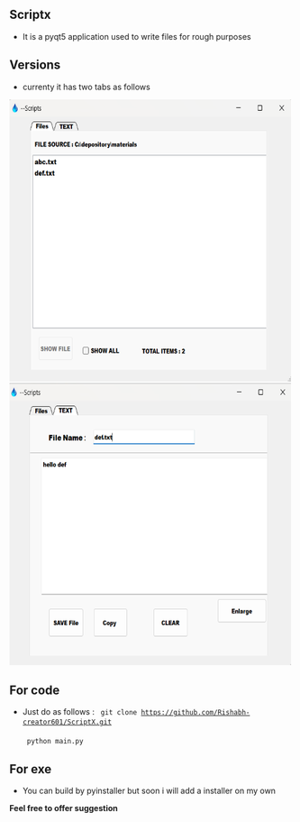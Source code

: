 ## Scriptx 

- It is a pyqt5 application used to write files for rough purposes 

## Versions 

- currenty it has two tabs as follows 

<img src="./assets/tab1.png" width="500px" height="500px" />
<img src="./assets/tab2.png" width="500px" height="500px" />


## For code 

- Just do as follows :
<code> git clone https://github.com/Rishabh-creator601/ScriptX.git </code> <br />
<code> python main.py</code>


## For exe 

- You can build by pyinstaller but soon i will add a installer on my own 

**Feel free to offer suggestion**
